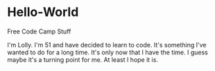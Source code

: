 # Hello-World
Free Code Camp Stuff
<p>I'm Lolly.  I'm 51 and have decided to learn to code.  It's something I've wanted to do for a long time.  It's only now that I have the time.  I guess maybe it's a turning point for me.  At least I hope it is.  


</p>
